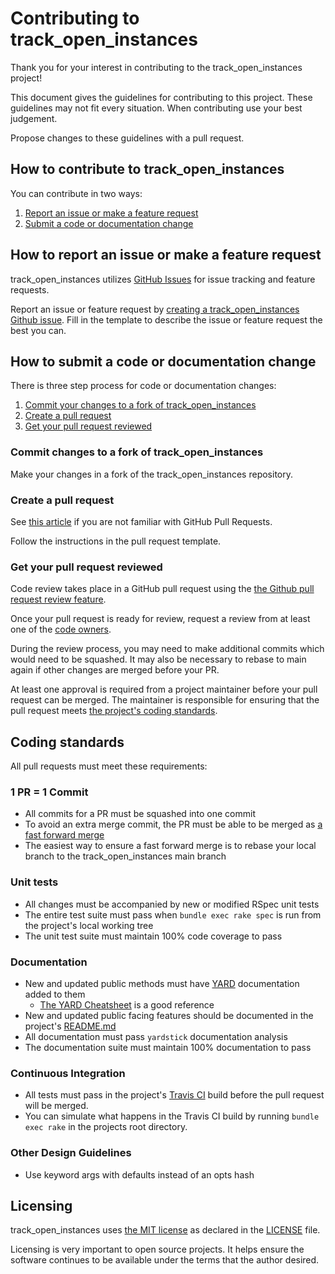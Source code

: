# Contributing to track_open_instances

Thank you for your interest in contributing to the track_open_instances project!

This document gives the guidelines for contributing to this project.
These guidelines may not fit every situation. When contributing use your best
judgement.

Propose changes to these guidelines with a pull request.

## How to contribute to track_open_instances

You can contribute in two ways:

1. [Report an issue or make a feature request](#how-to-report-an-issue-or-make-a-feature-request)
2. [Submit a code or documentation change](#how-to-submit-a-code-or-documentation-change)

## How to report an issue or make a feature request

track_open_instances utilizes [GitHub Issues](https://help.github.com/en/github/managing-your-work-on-github/about-issues)
for issue tracking and feature requests.

Report an issue or feature request by [creating a track_open_instances Github issue](https://github.com/main-branch/track_open_instances/issues/new).
Fill in the template to describe the issue or feature request the best you can.

## How to submit a code or documentation change

There is three step process for code or documentation changes:

1. [Commit your changes to a fork of track_open_instances](#commit-changes-to-a-fork-of-track_open_instances)
2. [Create a pull request](#create-a-pull-request)
3. [Get your pull request reviewed](#get-your-pull-request-reviewed)

### Commit changes to a fork of track_open_instances

Make your changes in a fork of the track_open_instances repository.

### Create a pull request

See [this article](https://help.github.com/articles/about-pull-requests/) if you
are not familiar with GitHub Pull Requests.

Follow the instructions in the pull request template.

### Get your pull request reviewed

Code review takes place in a GitHub pull request using the
[the Github pull request review feature](https://help.github.com/en/github/collaborating-with-issues-and-pull-requests/about-pull-request-reviews).

Once your pull request is ready for review, request a review from at least one of the
[code owners](https://github.com/orgs/main-branch/teams/track_open_instances-codeowners/members).

During the review process, you may need to make additional commits which would
need to be squashed. It may also be necessary to rebase to main again if other
changes are merged before your PR.

At least one approval is required from a project maintainer before your pull
request can be merged. The maintainer is responsible for ensuring that the pull
request meets [the project's coding standards](#coding-standards).

## Coding standards

All pull requests must meet these requirements:

### 1 PR = 1 Commit

- All commits for a PR must be squashed into one commit
- To avoid an extra merge commit, the PR must be able to be merged as [a fast forward merge](https://git-scm.com/book/en/v2/Git-Branching-Basic-Branching-and-Merging)
- The easiest way to ensure a fast forward merge is to rebase your local branch
  to the track_open_instances main branch

### Unit tests

- All changes must be accompanied by new or modified RSpec unit tests
- The entire test suite must pass when `bundle exec rake spec` is run from the
  project's local working tree
- The unit test suite must maintain 100% code coverage to pass

### Documentation

- New and updated public methods must have [YARD](https://yardoc.org/)
  documentation added to them
  - [The YARD Cheatsheet](https://gist.github.com/thelastinuit/5984665e6ab69d3c0a413a03602c45be)
    is a good reference
- New and updated public facing features should be documented in the project's
  [README.md](README.md)
- All documentation must pass `yardstick` documentation analysis
- The documentation suite must maintain 100% documentation to pass

### Continuous Integration

- All tests must pass in the project's [Travis CI](https://travis-ci.org/main-branch/track_open_instances)
  build before the pull request will be merged.
- You can simulate what happens in the Travis CI build by running `bundle exec rake` in
  the projects root directory.

### Other Design Guidelines

- Use keyword args with defaults instead of an opts hash

## Licensing

track_open_instances uses [the MIT license](https://choosealicense.com/licenses/mit/) as
declared in the [LICENSE](LICENSE) file.

Licensing is very important to open source projects. It helps ensure the
software continues to be available under the terms that the author desired.
